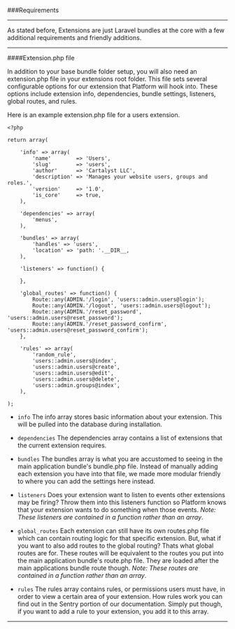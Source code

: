###Requirements

----------

As stated before, Extensions are just Laravel bundles at the core with a few additional requirements and friendly additions.

----------

####Extension.php file

In addition to your base bundle folder setup, you will also need an extension.php file in your extensions root folder.  This file sets several configurable options for our extension that Platform will hook into. These options include extension info, dependencies, bundle settings, listeners, global routes, and rules.

Here is an example extension.php file for a users extension.

	<?php

	return array(

		'info' => array(
			'name'        => 'Users',
			'slug'        => 'users',
			'author'      => 'Cartalyst LLC',
			'description' => 'Manages your website users, groups and roles.',
			'version'     => '1.0',
			'is_core'     => true,
		),

		'dependencies' => array(
			'menus',
		),

		'bundles' => array(
			'handles' => 'users',
			'location' => 'path: '.__DIR__,
		),

		'listeners' => function() {

		},

		'global_routes' => function() {
			Route::any(ADMIN.'/login', 'users::admin.users@login');
			Route::any(ADMIN.'/logout', 'users::admin.users@logout');
			Route::any(ADMIN.'/reset_password', 'users::admin.users@reset_password');
			Route::any(ADMIN.'/reset_password_confirm', 'users::admin.users@reset_password_confirm');
		},

		'rules' => array(
			'random_rule',
			'users::admin.users@index',
			'users::admin.users@create',
			'users::admin.users@edit',
			'users::admin.users@delete',
			'users::admin.groups@index',
		),

	);

- `info` The info array stores basic information about your extension.  This will be pulled into the database during installation.

- `dependencies` The dependencies array contains a list of extensions that the current extension requires.

- `bundles` The bundles array is what you are accustomed to seeing in the main application bundle's bundle.php file.  Instead of manually adding each extension you have into that file, we made more modular friendly to where you can add the settings here instead.

- `listeners` Does your extension want to listen to events other extensions may be firing? Throw them into this listeners function so Platform knows that your extension wants to do something when those events. *Note: These listeners are contained in a function rather than an array*.

- `global_routes` Each extension can still have its own routes.php file which can contain routing logic for that specific extension. But, what if you want to also add routes to the global routing? Thats what global routes are for.  These routes will be equivalent to the routes you put into the main application bundle's route.php file.  They are loaded after the main applications bundle route though. *Note: These routes are contained in a function rather than an array*.

- `rules` The rules array contains rules, or permissions users must have, in order to view a certain area of your extension.  How rules work you can find out in the Sentry portion of our documentation.  Simply put though, if you want to add a rule to your extension, you add it to this array.

----------
